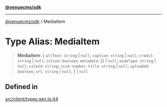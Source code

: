 [**@venuecms/sdk**](../README.md)

***

[@venuecms/sdk](../README.md) / MediaItem

# Type Alias: MediaItem

> **MediaItem**: \{ `altText`: `string` \| `null`; `caption`: `string` \| `null`; `credit`: `string` \| `null`; `inline`: `boolean`; `metadata`: \{\} \| `null`; `mimeType`: `string` \| `null`; `siteId`: `string`; `size`: `number`; `title`: `string` \| `null`; `uploaded`: `boolean`; `url`: `string` \| `null`; \} \| `null`

## Defined in

[src/client/types.gen.ts:44](https://github.com/venuecms/sdk/blob/250a68fd5effa2aabc6cc0b2d7bf38c50df6024f/src/client/types.gen.ts#L44)
